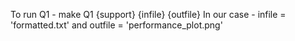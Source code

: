 To run Q1 - make Q1 {support} {infile} {outfile}
In our case - infile = 'formatted.txt' and outfile = 'performance_plot.png'